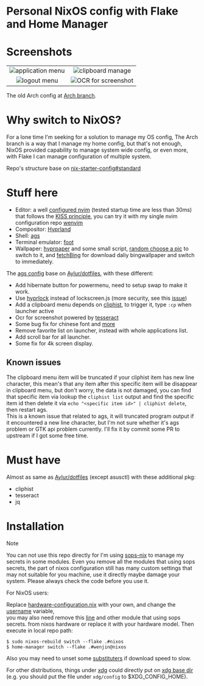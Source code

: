 # Personal NixOS config with Flake and Home Manager
# Screenshots
|  |  |
| :-------------: | :--------------: |
| ![application menu](https://github.com/user-attachments/assets/18995b64-8804-499a-82f1-e504ba316254 "application menu")  | ![clipboard manage](https://github.com/user-attachments/assets/c0107d3e-113c-4d48-8bc7-80e1d2ee788d "clipboard manage") |
| ![logout menu](https://github.com/user-attachments/assets/17183dc5-a355-4f3a-82f8-8fc509527e0c "logout menu") | ![OCR for screenshot](https://github.com/user-attachments/assets/cd305ebc-4a70-42fc-92d8-c078c752e77e "OCR for screenshot")

The old Arch config at [Arch branch](https://github.com/wenjinnn/config/tree/arch).

# Why switch to NixOS?

For a lone time I'm seeking for a solution to manage my OS config, The Arch branch is a way that I manage my home config, but that's not enough, NixOS provided capability to manage system wide config, or even more, with Flake I can manage configuration of multiple system.

Repo's structure base on [nix-starter-config#standard](https://github.com/Misterio77/nix-starter-configs/tree/main/standard)

# Stuff here

* Editor: a well [configured nvim](https://github.com/wenjinnn/config/tree/nixos/xdg/config/nvim) (tested startup time are less than 30ms) that follows the [KISS principle](https://en.wikipedia.org/wiki/KISS_principle), you can try it with my single nvim configuration repo [wenvim](https://github.com/wenjinnn/wenvim)
* Compositor: [Hyprland](https://github.com/hyprwm/Hyprland)  
* Shell: [ags](https://github.com/Aylur/ags)  
* Terminal emulator: [foot](https://codeberg.org/dnkl/foot)
* Wallpaper: [hyprpaper](https://github.com/hyprwm/hyprpaper) and some small script, [random choose a pic](https://github.com/wenjinnn/config/blob/4748ecfcd14b1f4c8e780789c4eb40ca1688629e/xdg/config/ags/service/wallpaper.ts#L79) to switch to it, and [fetchBing](https://github.com/wenjinnn/config/blob/4748ecfcd14b1f4c8e780789c4eb40ca1688629e/xdg/config/ags/service/wallpaper.ts#L49-L82) for download daliy bingwallpaper and switch to immediately.

The [ags config](https://github.com/wenjinnn/config/tree/nixos/xdg/config/ags) base on [Aylur/dotfiles](https://github.com/Aylur/dotfiles), with these different:

* Add hibernate button for powermenu, need to setup swap to make it work.  
* Use [hyprlock](https://github.com/hyprwm/hyprlock) instead of lockscreen.js (more security, see this [issue](https://github.com/Aylur/dotfiles/issues/72))  
* Add a clipboard menu depends on [cliphist](https://github.com/sentriz/cliphist), to trigger it, type `:cp` when launcher active
* Ocr for screenshot powered by [tesseract](https://github.com/tesseract-ocr/tesseract)
* Some bug fix for chinese font and [more](https://github.com/Aylur/dotfiles/issues/122)
* Remove favorite list on launcher, instead with whole applications list.
* Add scroll bar for all launcher.
* Some fix for 4k screen display.

## Known issues

The clipboard menu item will be truncated if your cliphist item has new line character,
this mean's that any item after this specific item will be disappear in clipboard menu,
but don't worry, the data is not damaged, you can find that specific item via lookup the `cliphist list` output
and find the specific item id then delete it via `echo "<specific item id>" | cliphist delete`, then restart ags.  
This is a known issue that related to ags, it will truncated program output if it encountered a new line character, but I'm not sure whether it's ags problem or GTK api problem currently. I'll fix it by commit some PR to upstream if I got some free time.

# Must have

Almost as same as [Aylur/dotfiles](https://github.com/Aylur/dotfiles) (except asusctl) with these additional pkg:

* cliphist  
* tesseract
* jq

# Installation

> [!NOTE]
> You can not use this repo directly for I'm using [sops-nix](https://github.com/Mic92/sops-nix) to manage my secrets in some modules. 
> Even you remove all the modules that using sops secrets,
> the part of nixos configuration still has many custom settings that may not suitable for you machine,
> use it directly maybe damage your system.
> Please always check the code before you use it.

For NixOS users:

Replace [hardware-configuration.nix](https://github.com/wenjinnn/config/blob/nixos/nixos/hosts/nixos/hardware-configuration.nix) with your own, and change the [username](https://github.com/wenjinnn/config/blob/1d08b37c56696a953e1c40c0ea9307acf0c1539d/flake.nix#L63) variable,  
you may also need remove this [line](https://github.com/wenjinnn/config/blob/3c58b72f83b4a4e421ef0fc72a808e2ce31ca68b/flake.nix#L94) and other module that using sops secrets.
from nixos hardware or replace it with your hardware model. Then execute in local repo path:
```
$ sudo nixos-rebuild switch --flake .#nixos
$ home-manager switch --flake .#wenjin@nixos
```

Also you may need to unset some [substituters](https://github.com/wenjinnn/config/blob/1d08b37c56696a953e1c40c0ea9307acf0c1539d/nixos/configuration.nix#L96) if download speed to slow.

For other distributions, things under [xdg](https://github.com/wenjinnn/config/tree/main/xdg) could directly put on [xdg base dir](https://wiki.archlinux.org/title/XDG_Base_Directory) (e.g. you should put the file under `xdg/config` to $XDG_CONFIG_HOME).
